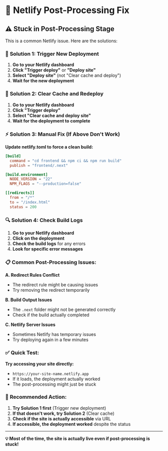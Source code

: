 # 🔧 Netlify Post-Processing Fix

## ⚠️ **Stuck in Post-Processing Stage**

This is a common Netlify issue. Here are the solutions:

### 🚀 **Solution 1: Trigger New Deployment**

1. **Go to your Netlify dashboard**
2. **Click "Trigger deploy"** or **"Deploy site"**
3. **Select "Deploy site"** (not "Clear cache and deploy")
4. **Wait for the new deployment**

### 🔧 **Solution 2: Clear Cache and Redeploy**

1. **Go to your Netlify dashboard**
2. **Click "Trigger deploy"**
3. **Select "Clear cache and deploy site"**
4. **Wait for the deployment to complete**

### ⚡ **Solution 3: Manual Fix (If Above Don't Work)**

**Update netlify.toml to force a clean build:**

```toml
[build]
  command = "cd frontend && npm ci && npm run build"
  publish = "frontend/.next"

[build.environment]
  NODE_VERSION = "22"
  NPM_FLAGS = "--production=false"

[[redirects]]
  from = "/*"
  to = "/index.html"
  status = 200
```

### 🔍 **Solution 4: Check Build Logs**

1. **Go to your Netlify dashboard**
2. **Click on the deployment**
3. **Check the build logs** for any errors
4. **Look for specific error messages**

### 📋 **Common Post-Processing Issues:**

**A. Redirect Rules Conflict**
- The redirect rule might be causing issues
- Try removing the redirect temporarily

**B. Build Output Issues**
- The `.next` folder might not be generated correctly
- Check if the build actually completed

**C. Netlify Server Issues**
- Sometimes Netlify has temporary issues
- Try deploying again in a few minutes

### ✅ **Quick Test:**

**Try accessing your site directly:**
- `https://your-site-name.netlify.app`
- If it loads, the deployment actually worked
- The post-processing might just be stuck

### 🎯 **Recommended Action:**

1. **Try Solution 1 first** (Trigger new deployment)
2. **If that doesn't work, try Solution 2** (Clear cache)
3. **Check if the site is actually accessible** via URL
4. **If accessible, the deployment worked** despite the status

---

**💡 Most of the time, the site is actually live even if post-processing is stuck!**
